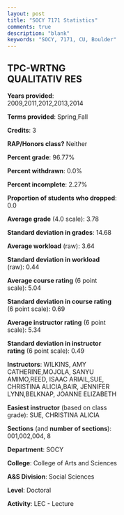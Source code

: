 ```yaml
---
layout: post
title: "SOCY 7171 Statistics"
comments: true
description: "blank"
keywords: "SOCY, 7171, CU, Boulder"
--- 
```

<head>
<script src="https://ajax.googleapis.com/ajax/libs/jquery/2.1.3/jquery.min.js"></script>
<script src="https://dl.dropboxusercontent.com/s/pc42nxpaw1ea4o9/highcharts.js?dl=0"></script>
<!-- <script src="../assets/js/highcharts.js"></script> -->
<style type="text/css">@font-face {
	font-family: "Bebas Neue";
	src: url(https://www.filehosting.org/file/details/544349/BebasNeue%20Regular.otf) format("opentype");
	}
	h1.Bebas { 
		font-family: "Bebas Neue", Verdana, Tahoma;
	}
</style>
</head>
<body>
	<div id="container" style="float: right; width: 45%; height: 88%; margin-left: 2.5%; margin-right: 2.5%;"></div>
	<script language="JavaScript">
		$(document).ready(function() {
		var chart = {type: 'column'};
		var title = {text: 'Grade Distribution'};
		var xAxis = {categories: ['A','B','C','D','F'],crosshair: true};
		var yAxis = {min: 0,title: {text: 'Percentage'}};
		var tooltip = {headerFormat: '<center><b><span style="font-size:20px">{point.key}</span></b></center>',
		               pointFormat: '<td style="padding:0"><b>{point.y:.1f}%</b></td>',
		               footerFormat: '</table>',shared: true,useHTML: true};
		var plotOptions = {column: {pointPadding: 0.0,borderWidth: 0}};  
		var credits = {enabled: false};var series= [{name: 'Percent',data: [86.96,13.04,0.0,0.0,0.0,]}];
		var json = {};
		json.chart = chart;
		json.title = title;
		json.tooltip = tooltip;
		json.xAxis = xAxis;
		json.yAxis = yAxis;  
		json.series = series;
		json.plotOptions = plotOptions;  
		json.credits = credits;
		$('#container').highcharts(json);
	});
	</script>
</body>
			   
## TPC-WRTNG QUALITATIV RES

**Years provided**: 2009,2011,2012,2013,2014

**Terms provided**: Spring,Fall

**Credits**: 3

**RAP/Honors class?** Neither

**Percent grade**: 96.77%

**Percent withdrawn**: 0.0%

**Percent incomplete**: 2.27%

**Proportion of students who dropped**: 0.0

**Average grade** (4.0 scale): 3.78

**Standard deviation in grades**: 14.68

**Average workload** (raw): 3.64

**Standard deviation in workload** (raw): 0.44

**Average course rating** (6 point scale): 5.04

**Standard deviation in course rating** (6 point scale): 0.69

**Average instructor rating** (6 point scale): 5.34

**Standard deviation in instructor rating** (6 point scale): 0.49

**Instructors**: WILKINS, AMY CATHERINE,MOJOLA, SANYU AMIMO,REED, ISAAC ARIAIL,SUE, CHRISTINA ALICIA,BAIR, JENNIFER LYNN,BELKNAP, JOANNE ELIZABETH

**Easiest instructor** (based on class grade): SUE, CHRISTINA ALICIA

**Sections** (and **number of sections**): 001,002,004, 8

**Department**: SOCY

**College**: College of Arts and Sciences

**A&S Division**: Social Sciences

**Level**: Doctoral

**Activity**: LEC - Lecture